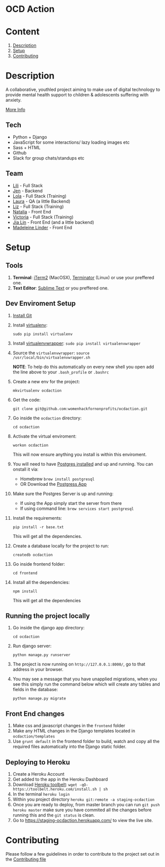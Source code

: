 # OCD Action

# Content

1. [Description](#description)
2. [Setup](#setup)
3. [Contributing](#contributing)


# Description
A collaborative, youth­led project aiming to make use of digital technology to provide mental health support to children & adolescents suffering with anxiety.

[More Info](https://github.com/womenhackfornonprofits/whfnp-wiki/wiki/Current-Projects#ocd-action)


## Tech
- Python + Django
- JavaScript for some interactions/ lazy loading images etc
- Sass + HTML
- Github
- Slack for group chats/standups etc

## Team
- [Lili](https://github.com/lili2311) - Full Stack
- [Jen](https://github.com/jsms90) - Backend
- [Lola](https://github.com/LolaPwa) - Full Stack (Training)
- [Laura](https://github.com/lmash) - QA (a little Backend)
- [Liz](https://github.com/Mawer) - Full Stack (Training)
- [Natalia](https://github.com/natalia-z) - Front End
- [Victoria](https://github.com/VAO11) - Full Stack (Training)
- [Jia Lin](https://github.com/jlin95) - Front End (and a little backend)
- [Madeleine Linder](https://github.com/madeleinel) - Front End

# Setup
## Tools
1. **Terminal**: [iTerm2](https://www.iterm2.com/) (MacOSX), [Terminator](http://gnometerminator.blogspot.co.uk/p/introduction.html) (Linux) or use your preffered one.
2. **Text Editor**: [Sublime Text](http://www.sublimetext.com/) or you preffered one.

## Dev Enviroment Setup
1. [Install Git](http://git-scm.com/download/mac)

1. Install [virtualenv](https://virtualenv.pypa.io/en/stable/):

	```sudo pip install virtualenv```

2. Install [virtualenvwrapper](https://virtualenvwrapper.readthedocs.io/en/latest/install.html): ```sudo pip install virtualenvwrapper```

3. Source the `virtualenvwrapper`:
	```source /usr/local/bin/virtualenvwrapper.sh```

	**NOTE**: To help do this automatically on every new shell you open add the line above to your `.bash_profile` or  `.bashrc`

4. Create a new env for the project:

	 ```mkvirtualenv ocdaction```
6. Get the code:

	```git clone git@github.com:womenhackfornonprofits/ocdaction.git```

6. Go inside the `ocdaction` directory:

	```cd ocdaction```

7. Activate the virtual enviroment:

	 ```workon ocdaction```

	 This will now ensure anything you install is within this enviroment.

8. You will need to have [Postgres installed](https://www.postgresql.org/download/) and up and running. You can onstall it via:
	- Homebrew ```brew install postgresql```
	- OR Download the [Postgress App](http://postgresapp.com/)

9. Make sure the Postgres Server is up and running:
	- If using the App simply start the server from there
	- If using command line: ``brew services start postgresql``

9. Install the requirements:

	 ```pip install -r base.txt```

	 This will get all the dependencies.

9. Create a database locally for the project to run:

	```createdb ocdaction```

10. Go inside frontend folder:

	```cd frontend```

11. Install all the dependencies:

	 ```npm install```

	 This will get all the dependencies


## Running the project locally
1. Go inside the django app directory:

	```cd ocdaction```
2. Run django server:

	```python manage.py runserver```

3. The project is now running on `http://127.0.0.1:8000/`, go to that address in your browser.
4. You may see a message that you have unapplied migrations, when you see this simply run the command below which will create any tables and fields in the database:

	```python manage.py migrate```


## Front End changes
1. Make css and javascript changes in the ```frontend``` folder
2. Make any HTML changes in the Django templates located in `ocdaction/templates`
3. Use `grunt default` in the frontend folder to build, watch and copy all the required files automatically into the Django static folder.

## Deploying to Heroku
1. Create a Heroku Account
2. Get added to the app in the Heroku Dashboard
3. Download [Heroku toolbelt](https://devcenter.heroku.com/articles/heroku-command-line): `wget -qO- https://toolbelt.heroku.com/install.sh | sh`
3. In the terminal `heroku login`
4. Within you project directory `heroku git:remote -a staging-ocdaction`
5. Once you are ready to deploy, from master branch you can run `git push heroku master` make sure you have commited all the changes before running this and the `git status` is clean.
6. Go to https://staging-ocdaction.herokuapp.com/ to view the live site.

# Contributing
Please follow a few guidelines in order to contribute to the project set out in the [Contributing file](https://github.com/womenhackfornonprofits/ocdaction/blob/master/CONTRIBUTING.md)
